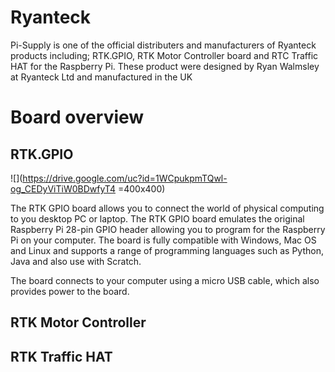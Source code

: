 # Ryanteck

Pi-Supply is one of the official distributers and manufacturers of Ryanteck products including; RTK.GPIO, RTK Motor Controller board and RTC Traffic HAT for the Raspberry Pi. These product were designed by Ryan Walmsley at Ryanteck Ltd and manufactured in the UK

# Board overview

## RTK.GPIO

![](https://drive.google.com/uc?id=1WCpukpmTQwl-og_CEDyViTiW0BDwfyT4 =400x400)

The RTK GPIO board allows you to connect the world of physical computing to you desktop PC or laptop. The RTK GPIO board emulates the original Raspberry Pi 28-pin GPIO header allowing you to program for the Raspberry Pi on your computer. The board is fully compatible with Windows, Mac OS and Linux and supports a range of programming languages such as Python, Java and also use with Scratch.

The board connects to your computer using a micro USB cable, which also provides power to the board.

## RTK Motor Controller


## RTK Traffic HAT
